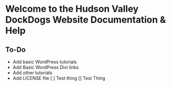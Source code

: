 # Welcome to the Hudson Valley DockDogs Website Documentation & Help



## To-Do

* Add basic WordPress tutorials
* Add Basic WordPress Divi links
* Add other tutorials
* Add LICENSE file
[ ] Test thing
[] Test Thing